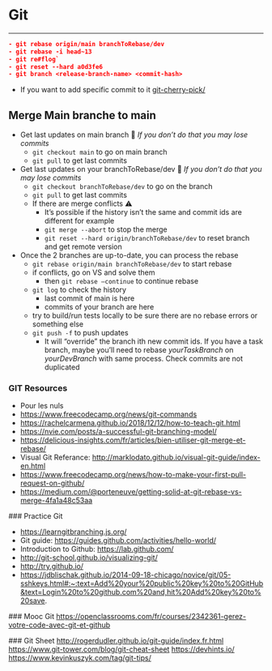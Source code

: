 # Git

---

```json
- git rebase origin/main branchToRebase/dev 
- git rebase -i head~13
- git re#flog`
- git reset --hard a0d3fe6
- git branch <release-branch-name> <commit-hash>
```
- If you want to add specific commit to it [git-cherry-pick/](https://delicious-insights.com/fr/articles-et-tutos/git-cherry-pick/)


## Merge Main branche to main

- Get last updates on main branch 🚨 _If you don’t do that you may lose commits_
  - `git checkout main` to go on main branch
  - `git pull` to get last commits
- Get last updates on your branchToRebase/dev 🚨 _If you don’t do that you may lose commits_
  - `git checkout branchToRebase/dev` to go on the branch
  - `git pull` to get last commits
  - If there are merge conflicts ⚠️
    - It’s possible if the history isn’t the same and commit ids are different for example
    - `git merge --abort` to stop the merge
    - `git reset --hard origin/branchToRebase/dev` to reset branch and get remote version
- Once the 2 branches are up-to-date, you can process the rebase
  - `git rebase origin/main branchToRebase/dev` to start rebase
  - if conflicts, go on VS and solve them
    - then `git rebase —continue` to continue rebase
  - `git log` to check the history
    - last commit of main is here
    - commits of your branch are here
  - try to build/run tests locally to be sure there are no rebase errors or something else
  - `git push -f` to push updates
    - It will “override” the branch ith new commit ids. If you have a task branch, maybe you’ll need to rebase _yourTaskBranch_ on _yourDevBranch_ with same process. Check commits are not duplicated

### GIT Resources

- Pour les nuls
- https://www.freecodecamp.org/news/git-commands
- https://rachelcarmena.github.io/2018/12/12/how-to-teach-git.html
- https://nvie.com/posts/a-successful-git-branching-model/
- https://delicious-insights.com/fr/articles/bien-utiliser-git-merge-et-rebase/
- Visual Git Referance: http://marklodato.github.io/visual-git-guide/index-en.html
- https://www.freecodecamp.org/news/how-to-make-your-first-pull-request-on-github/
- https://medium.com/@porteneuve/getting-solid-at-git-rebase-vs-merge-4fa1a48c53aa

### Practice Git

- https://learngitbranching.js.org/
- Git guide: https://guides.github.com/activities/hello-world/
- Introduction to Github: https://lab.github.com/
- http://git-school.github.io/visualizing-git/
- http://try.github.io/
- https://jdblischak.github.io/2014-09-18-chicago/novice/git/05-sshkeys.html#:~:text=Add%20your%20public%20key%20to%20GitHub&text=Login%20to%20github.com%20and,hit%20Add%20key%20to%20save.

### Mooc Git
https://openclassrooms.com/fr/courses/2342361-gerez-votre-code-avec-git-et-github

### Git Sheet
http://rogerdudler.github.io/git-guide/index.fr.html
https://www.git-tower.com/blog/git-cheat-sheet
https://devhints.io/
https://www.kevinkuszyk.com/tag/git-tips/

